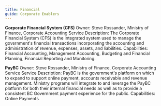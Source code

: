 ```yaml
---
title: Financial
guide: Corporate Enablers
---
```


**Corporate Financial System (CFS)** Owner: Steve Rossander, Ministry of Finance, Corporate Accounting Service Description: The Corporate Financial System (CFS) is the integrated system used to manage the government's financial transactions incorporating the accounting and administration of revenue, expenses, assets, and liabilities. Capabilities: Financial Accounting, Management Accounting, Budgeting and Financial Planning, Financial Reporting and Monitoring.

**PayBC** Owner: Steve Rossander, Ministry of Finance, Corporate Accounting Service Service Description: PayBC is the government's platform on which to expand to support online payment, accounts receivable and revenue management. Ministry programs will integrate to and leverage the PayBC platform for both their internal financial needs as well as to provide a consistent BC Government payment experience for the public. Capabilities: Online Payments
